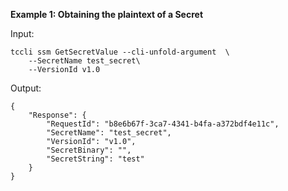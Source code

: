 **Example 1: Obtaining the plaintext of a Secret**



Input: 

```
tccli ssm GetSecretValue --cli-unfold-argument  \
    --SecretName test_secret\
    --VersionId v1.0
```

Output: 
```
{
    "Response": {
        "RequestId": "b8e6b67f-3ca7-4341-b4fa-a372bdf4e11c",
        "SecretName": "test_secret",
        "VersionId": "v1.0",
        "SecretBinary": "",
        "SecretString": "test"
    }
}
```

